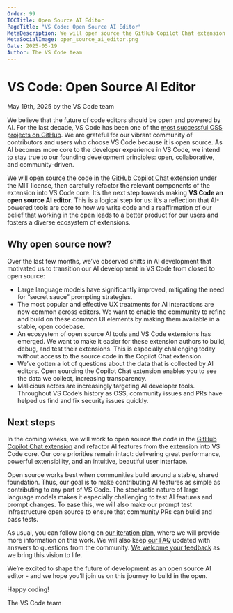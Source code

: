 ```yaml
---
Order: 99
TOCTitle: Open Source AI Editor
PageTitle: "VS Code: Open Source AI Editor"
MetaDescription: We will open source the GitHub Copilot Chat extension. It’s the next step towards making VS Code an open source AI editor.
MetaSocialImage: open_source_ai_editor.png
Date: 2025-05-19
Author: The VS Code team
---
```


# VS Code: Open Source AI Editor

May 19th, 2025 by the VS Code team

We believe that the future of code editors should be open and powered by AI. For the last decade, VS Code has been one of the [most successful OSS projects on GitHub](https://github.blog/news-insights/octoverse/octoverse-2024/#the-state-of-open-source). We are grateful for our vibrant community of contributors and users who choose VS Code because it is open source. As AI becomes more core to the developer experience in VS Code, we intend to stay true to our founding development principles: open, collaborative, and community-driven.

We will open source the code in the [GitHub Copilot Chat extension](https://marketplace.visualstudio.com/items?itemName=GitHub.copilot-chat) under the MIT license, then carefully refactor the relevant components of the extension into VS Code core. It’s the next step towards making **VS Code an open source AI editor**. This is a logical step for us: it’s a reflection that AI-powered tools are core to how we write code and a reaffirmation of our belief that working in the open leads to a better product for our users and fosters a diverse ecosystem of extensions.

## Why open source now?

Over the last few months, we’ve observed shifts in AI development that motivated us to transition our AI development in VS Code from closed to open source:

* Large language models have significantly improved, mitigating the need for “secret sauce” prompting strategies.
* The most popular and effective UX treatments for AI interactions are now common across editors. We want to enable the community to refine and build on these common UI elements by making them available in a stable, open codebase.
* An ecosystem of open source AI tools and VS Code extensions has emerged. We want to make it easier for these extension authors to build, debug, and test their extensions. This is especially challenging today without access to the source code in the Copilot Chat extension.
* We’ve gotten a lot of questions about the data that is collected by AI editors. Open sourcing the Copilot Chat extension enables you to see the data we collect, increasing transparency.
* Malicious actors are increasingly targeting AI developer tools. Throughout VS Code’s history as OSS, community issues and PRs have helped us find and fix security issues quickly.

## Next steps

In the coming weeks, we will work to open source the code in the [GitHub Copilot Chat extension](https://marketplace.visualstudio.com/items?itemName=GitHub.copilot-chat) and refactor AI features from the extension into VS Code core. Our core priorities remain intact: delivering great performance, powerful extensibility, and an intuitive, beautiful user interface.

Open source works best when communities build around a stable, shared foundation. Thus, our goal is to make contributing AI features as simple as contributing to any part of VS Code. The stochastic nature of large language models makes it especially challenging to test AI features and prompt changes. To ease this, we will also make our prompt test infrastructure open source to ensure that community PRs can build and pass tests.

As usual, you can follow along on [our iteration plan](https://github.com/microsoft/vscode/issues/248627), where we will provide more information on this work. We will also keep [our FAQ](https://code.visualstudio.com/docs/supporting/FAQ) updated with answers to questions from the community. [We welcome your feedback](https://github.com/microsoft/vscode/issues) as we bring this vision to life.

We’re excited to shape the future of development as an open source AI editor - and we hope you’ll join us on this journey to build in the open.

Happy coding!

The VS Code team
